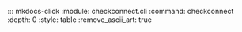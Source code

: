 ::: mkdocs-click
:module: checkconnect.cli
:command: checkconnect
:depth: 0
:style: table
:remove_ascii_art: true
